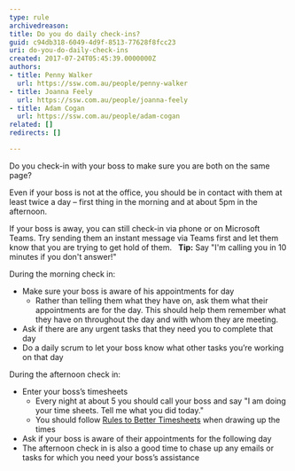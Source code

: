 ```yaml
---
type: rule
archivedreason: 
title: Do you do daily check-ins?
guid: c94db318-6049-4d9f-8513-77628f8fcc23
uri: do-you-do-daily-check-ins
created: 2017-07-24T05:45:39.0000000Z
authors:
- title: Penny Walker
  url: https://ssw.com.au/people/penny-walker
- title: Joanna Feely
  url: https://ssw.com.au/people/joanna-feely
- title: Adam Cogan
  url: https://ssw.com.au/people/adam-cogan
related: []
redirects: []

---
```


Do you check-in with your boss to make sure you are both on the same page?

<!--endintro-->

Even if your boss is not at the office, you should be in contact with them at least twice a day – first thing in the morning and at about 5pm in the afternoon.

If your boss is away, you can still check-in via phone or on Microsoft Teams. Try sending them an instant message via Teams first and let them know that you are trying to get hold of them. 
 
 **Tip:** 
Say "I'm calling you in 10 minutes if you don't answer!"

During the morning check in:

* Make sure your boss is aware of his appointments for day
    * Rather than telling them what they have on, ask them what their appointments are for the day. This should help them remember what they have on throughout the day and with whom they are meeting.
* Ask if there are any urgent tasks that they need you to complete that day
* Do a daily scrum to let your boss know what other tasks you’re working on that day


During the afternoon check in:

* Enter your boss’s timesheets
    * Every night at about 5 you should call your boss and say "I am doing your time sheets. Tell me what you did today."
    * You should follow [Rules to Better Timesheets](/rules-to-better-timesheets) when drawing up the times
* Ask if your boss is aware of their appointments for the following day
* The afternoon check in is also a good time to chase up any emails or tasks for which you need your boss’s assistance
